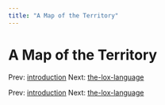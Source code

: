 ```yaml
---
title: "A Map of the Territory"
---
```


# A Map of the Territory

Prev: [introduction](introduction.md)
Next: [the-lox-language](the-lox-language.md)

Prev: [introduction](introduction.md)
Next: [the-lox-language](the-lox-language.md)
